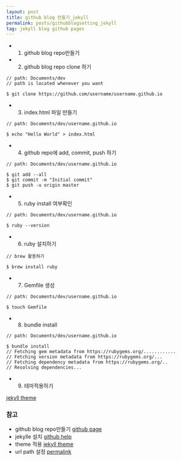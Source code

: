 ```yaml
---
layout: post
title: github blog 만들기_jekyll
permalink: posts/githubblogsetting_jekyll
tag: jekyll blog github pages
---
```

- 1. github blog repo만들기
- 2. github blog repo clone 하기

```
// path: Documents/dev
// path is located whenever you want

$ git clone https://github.com/username/username.github.io
```

- 3. index.html 파일 만들기

```
// path: Documents/dev/username.github.io

$ echo "Hello World" > index.html
```

- 4. github repo에 add, commit, push 하기

```
// path: Documents/dev/username.github.io

$ git add --all
$ git commit -m "Initial commit"
$ git push -u origin master
```

- 5. ruby install 여부확인

```
// path: Documents/dev/username.github.io

$ ruby --version
```

- 6. ruby 설치하기

```
// brew 활용하기

$ brew install ruby
```

- 7. Gemfile 생성

```
// path: Documents/dev/username.github.io

$ touch Gemfile
```

- 8. bundle install

```
// path: Documents/dev/username.github.io

$ bundle install
// Fetching gem metadata from https://rubygems.org/............
// Fetching version metadata from https://rubygems.org/...
// Fetching dependency metadata from https://rubygems.org/..
// Resolving dependencies...
```

- 9. 테마적용하기

[jekyll theme](http://jekyllthemes.org/)

### 참고

  * github blog repo만들기 [github page](https://pages.github.com/)
  * jekylle 설치 [github help](https://help.github.com/articles/setting-up-your-github-pages-site-locally-with-jekyll/)
  * theme 적용 [jekyll theme](http://jekyllthemes.org/)
  * url path 설정 [permalink](https://jekyllrb.com/docs/permalinks/#permalink-style-examples)
